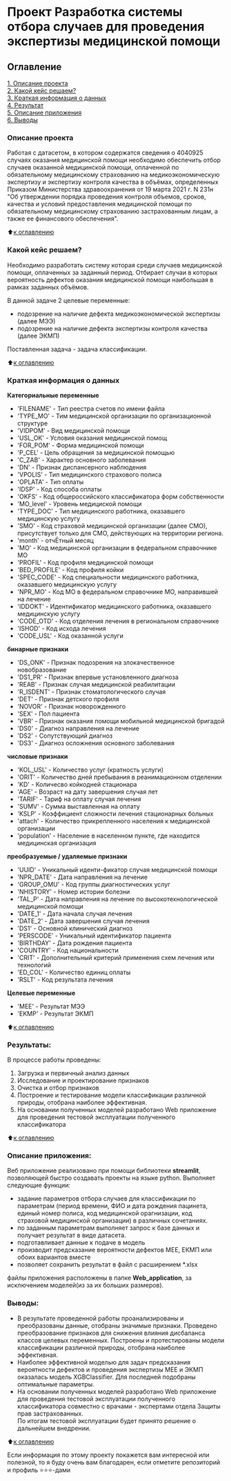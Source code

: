 # Проект Разработка системы отбора случаев для проведения экспертизы медицинской помощи

## Оглавление  
[1. Описание проекта](https://github.com/alzmej/sf_data_science/tree/main/project_7/README.md#Описание-проекта)  
[2. Какой кейс решаем?](https://github.com/alzmej/sf_data_science/tree/main/project_7/README.md#Какой-кейс-решаем)  
[3. Краткая информация о данных](https://github.com/alzmej/sf_data_science/tree/main/project_7/README.md#Краткая-информация-о-данных)  
[4. Результат](https://github.com/alzmej/sf_data_science/tree/main/project_7/README.md#Результат)    
[5. Описание приложения](https://github.com/alzmej/sf_data_science/tree/main/project_7/README.md#Описание-приложения)  
[6. Выводы](https://github.com/alzmej/sf_data_science/tree/main/project_7/README.md#Выводы) 

### Описание проекта    
Работая с датасетом, в котором содержатся сведения о 4040925 случаях оказания медицинской помощи необходимо обеспечить отбор случаев оказанной медицинской помощи, оплаченной по обязательному медицинскому страхованию на медикоэкономическую экспертизу и экспертизу контроля качества в объёмах, определенных Приказом Министерства здравоохранения от 19 марта 2021 г. N 231н "Об утверждении порядка проведения контроля объемов, сроков, качества и условий предоставления медицинской помощи по обязательному медицинскому страхованию застрахованным лицам, а также ее финансового обеспечения".

:arrow_up:[к оглавлению](https://github.com/alzmej/sf_data_science/tree/main/project_7/README.md#Оглавление)


### Какой кейс решаем?    
Необходимо разработать систему которая среди случаев медицинской помощи, оплаченных за заданный период. Отбирает случаи в которых вероятность дефектов оказания медицинской помощи наибольшая в рамках заданных объёмов. 

В данной задаче 2 целевые переменные: 
- подозрение на наличие дефекта медикоэкономической экспертизы (далее МЭЭ)
- подозрение на наличие дефекта экспертизы контроля качества (далее ЭКМП)

Поставленная задача - задача классификации.

:arrow_up:[к оглавлению](https://github.com/alzmej/sf_data_science/tree/main/project_7/README.md#Оглавление)

### Краткая информация о данных

**Категориальные переменные**
* 'FILENAME' - Тип реестра счетов по имени файла
* 'TYPE_MO' - Тим медицинской организации по организационной структуре
* 'VIDPOM' - Вид медицинской помощи
* 'USL_OK' - Условия оказания медицинской помощ
* 'FOR_POM' - Форма медицинской помощи
* 'P_CEL' - Цель обращения за медицинской помощью
* 'C_ZAB' - Характер основного заболевания
* 'DN' - Признак диспансерного наблюдения
* 'VPOLIS' - Тип медицинского страхового полиса
* 'OPLATA' - Тип оплаты
* 'IDSP' - Код способа оплаты
* 'OKFS' - Код общероссийского классификатора форм собственности
* 'MO_level' - Уровень медициской помощи
* 'TYPE_DOC' - Тип медицинского работника, оказавшего медицинскую услугу
* 'SMO' - Код страховой медицинской организации (далее СМО), присутствует только для СМО, действующих на территории региона.
* 'month' - отчЁтный месяц
* 'MO' - Код медицинской организации в федеральном справочнике МО
* 'PROFIL' - Код профиля медицинской помощи 
* 'BED_PROFILE' - Код профиля койки
* 'SPEC_CODE' - Код специальности медицинского работника, оказавшего медицинскую услугу
* 'NPR_MO' - Код МО в федеральном справочнике МО, направившей на лечение
* 'IDDOKT' - Идентификатор медицинского работника, оказавшего медицинскую услугу
* 'CODE_OTD' - Код отделения лечения в региональном справочнике
* 'ISHOD' - Код исхода лечения
* 'CODE_USL' - Код оказанной услуги 

**бинарные признаки**
* 'DS_ONK' - Признак подозрения на злокачественное новобразование
* 'DS1_PR' - Признак впервые установленного диагноза
* 'REAB' - Признак случая медицинской реабилитации
* 'R_ISDENT' - Признак стоматологического случая
* 'DET' - Признак детского профиля
* 'NOVOR' - Признак новорожденного
* 'SEX' - Пол пациента
* 'VBR' - Признак оказания помощи мобильной медицинской бригадой
* 'DS0' - Диагноз направления на лечение
* 'DS2' - Сопутствующий диагноз
* 'DS3' - Диагноз осложнения основного заболевания

**числовые признаки**
* 'KOL_USL' - Количество услуг (кратность услуги)
* 'ORIT' - Количество дней пребывания в реанимационном отделении
* 'KD' - Количесво койкодней стационара
* 'AGE' - Возраст на дату завершения случая лет
* 'TARIF' - Тариф на оплату случая лечения
* 'SUMV' - Сумма выставленная на оплату
* 'KSLP' - Коэффициент сложности лечения стационарных больных
* 'attach' - Количество прикрепленного населения к медицинской организации
* 'population' - Население в населенном пункте, где находится медицинская организация

**преобразуемые / удаляемые признаки**
* 'UUID' - Уникальный иденти-фикатор случая медицинской помощи 
* 'NPR_DATE' - Дата направления на лечение
* 'GROUP_OMU' - Код группы диагностических услуг
* 'NHISTORY' - Номер истории болезни
* 'TAL_P' - Дата направления на лечение по высокотехнологической медицинской помощи
* 'DATE_1' - Дата начала случая лечения
* 'DATE_2' - Дата завершения случая лечения
* 'DS1' - Основной клинический диагноз
* 'PERSCODE' - Уникальный идентификатор пациента
* 'BIRTHDAY' - Дата рождения пациента
* 'COUNTRY' - Код национальности
* 'CRIT' - Дополнительный критерий применения схем лечения или технологий
* 'ED_COL' - Количество единиц оплаты
* 'RSLT' - Код результата лечения

**Целевые переменные**
* 'MEE' - Результат МЭЭ
* 'EKMP' - Результат ЭКМП
  
:arrow_up:[к оглавлению](https://github.com/alzmej/sf_data_science/tree/main/project_7/README.md#Оглавление)


### Результаты: 
В процессе работы проведены:

1. Загрузка и первичный анализ данных
2. Исследование и проектирование признаков
3. Очистка и отбор признаков
4. Построение и тестирование модели классификации различной природы, отобрана наиболее эффективная.
5. На основании полученных моделей разработано Web приложение для проведения тестовой эксплуатации полученного классификатора

:arrow_up:[к оглавлению](https://github.com/alzmej/sf_data_science/tree/main/project_7/README.md#Оглавление)


### Описание приложения:
Веб  приложение реализовано при помощи библиотеки **streamlit**, позволяющей быстро создавать проекты на языке python. Выполняет следующие функции:
- задание параметров отбора случаев для классификации по параметрам (период времени, ФИО и дата рождения пацинета, единый номер полиса, код медицинской орагнизации, код страховой медицинской организации) в различных сочетаниях.
- по заданным параметрам выполняет запрос к базе данных и получает результат в виде датасета.
- подготавливает данные к подаче в модель
- производит предсказание вероятности дефектов МЕЕ, ЕКМП или обоих вариантов вместе
- позволяет сохранить результат в файл с расширением *.xlsx

файлы приложения расположены в папке **Web_application**, за исключением моделей(из за их больших размеров).

### Выводы:  
- В результате проведенной работы проанализированы и преобразованы данные, отобраны значимые признаки. Проведено преобразование признаков для снижения влияния дисбаланса классов целевых переменных. Построены и протестированы модели классификации различной природы, отобрана наиболее эффективная.  
- Наиболее эффективной моделью для задач предсказания вероятности дефектов и проведения экспертизы МЕЕ и ЭКМП оказалась модель XGBClassifier. Для последней подобраны оптимальные параметры.  
- На основании полученных моделей разработано Web приложение для проведения тестовой эксплуатации полученного классификатора совместно с врачами - экспертами отдела Защиты прав застрахованных.  
По итогам тестовой эксплуатации будет принято решение о дальнейшем внедрении.

:arrow_up:[к оглавлению](https://github.com/alzmej/sf_data_science/tree/main/project_7/README.md#Оглавление)


Если информация по этому проекту покажется вам интересной или полезной, то я буду очень вам благодарен, если отметите репозиторий и профиль ⭐️⭐️⭐️-дами